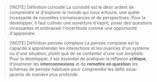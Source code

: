 
> [!NOTE] Définition curiosité
> La curiosité est le désir ardent de comprendre et d'explorer le monde qui nous entoure, une quête incessante de nouvelles connaissances et de perspectives. Pour la développer, il faut cultiver une ouverture d'esprit, poser des questions incessantes et embrasser l'incertitude comme une opportunité d'apprendre.

> [!NOTE] Définition pensée complexe
> La pensée complexe est la capacité à appréhender les interactions et les nuances d'un système ou d'une situation, plutôt que de se contenter d'une vue simpliste. Pour la développer, il est essentiel de pratiquer la réflexion **critique**, d'examiner les **interconnexions** et de **remettre en question** les schémas de pensée habituels pour comprendre les défis sous-jacents de manière plus profonde.